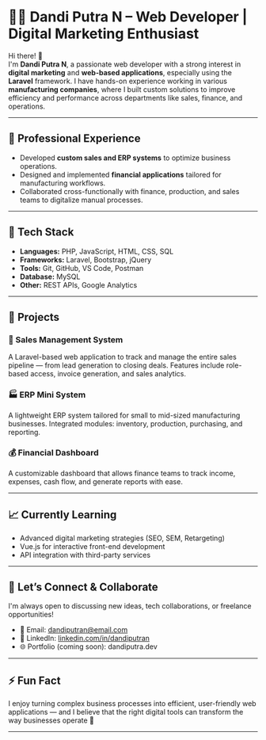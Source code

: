 # 👨‍💻 Dandi Putra N – Web Developer | Digital Marketing Enthusiast

Hi there! 👋  
I'm **Dandi Putra N**, a passionate web developer with a strong interest in **digital marketing** and **web-based applications**, especially using the **Laravel** framework. I have hands-on experience working in various **manufacturing companies**, where I built custom solutions to improve efficiency and performance across departments like sales, finance, and operations.

---

## 💼 Professional Experience

- Developed **custom sales and ERP systems** to optimize business operations.
- Designed and implemented **financial applications** tailored for manufacturing workflows.
- Collaborated cross-functionally with finance, production, and sales teams to digitalize manual processes.

---

## 🔧 Tech Stack

- **Languages:** PHP, JavaScript, HTML, CSS, SQL  
- **Frameworks:** Laravel, Bootstrap, jQuery  
- **Tools:** Git, GitHub, VS Code, Postman  
- **Database:** MySQL
- **Other:** REST APIs, Google Analytics

---

## 🚀 Projects

### 🧾 Sales Management System
A Laravel-based web application to track and manage the entire sales pipeline — from lead generation to closing deals. Features include role-based access, invoice generation, and sales analytics.

### 🏭 ERP Mini System
A lightweight ERP system tailored for small to mid-sized manufacturing businesses. Integrated modules: inventory, production, purchasing, and reporting.

### 💰 Financial Dashboard
A customizable dashboard that allows finance teams to track income, expenses, cash flow, and generate reports with ease.

---

## 📈 Currently Learning

- Advanced digital marketing strategies (SEO, SEM, Retargeting)
- Vue.js for interactive front-end development
- API integration with third-party services

---

## 🤝 Let’s Connect & Collaborate

I'm always open to discussing new ideas, tech collaborations, or freelance opportunities!

- 📧 Email: dandiputran@email.com  
- 💼 LinkedIn: [linkedin.com/in/dandiputran](https://linkedin.com/in/dandiputran)  
- 🌐 Portfolio (coming soon): dandiputra.dev

---

## ⚡ Fun Fact

I enjoy turning complex business processes into efficient, user-friendly web applications — and I believe that the right digital tools can transform the way businesses operate 🚀

---

<!---
DandiPutraN/DandiPutraN is a ✨ special ✨ repository because its `README.md` (this file) appears on your GitHub profile.
You can click the Preview link to take a look at your changes.
--->

